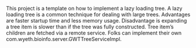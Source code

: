 This project is a template on how to implement a lazy loading tree. A lazy loading tree is a common technique for dealing with large trees. Advantages are faster startup time and less memory usage. Disadvantage is expanding a tree item is slower than if the tree was fully constructed. Tree item’s children are fetched via a remote service.  Folks can implement their own com.wyeth.bioinfo.server.GWTTreeServiceImpl.